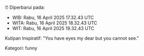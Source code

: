 ⏰ Diperbarui pada:
- WIB: Rabu, 16 April 2025 17.32.43 UTC
- WITA: Rabu, 16 April 2025 18.32.43 UTC
- WIT: Rabu, 16 April 2025 19.32.43 UTC

Kutipan Inspiratif:
"You have eyes my dear but you cannot see."


Kategori: funny

